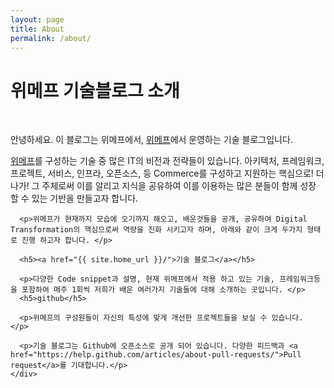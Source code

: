 ```yaml
---
layout: page
title: About
permalink: /about/
---
```


<div class="post">
  <h1 class="intro-title">위메프 기술블로그 소개</h1>
  <div class="about">
    <div class="wmp_intro">
      <p>안녕하세요. 이 블로그는 위메프에서, <a href="http://www.wemakeprice.com/">위메프</a>에서 운영하는 기술 블로그입니다.</p>
      <p><a href="www.wemakeprice.com/">위메프</a>를 구성하는 기술 중 많은 IT의 비전과 전략들이 있습니다.  아키텍처, 프레임워크, 프로젝트, 서비스, 인프라, 오픈소스, 등 Commerce를 구성하고 지원하는 핵심으로! 더 나가! 그 주체로써 이를 알리고 지식을 공유하여 이를 이용하는 많은 분들이 함께 성장 할 수 있는 기반을 만들고자 합니다. </p>

      <p>위메프가 현재까지 모습에 오기까지 해오고, 배운것들을 공개, 공유하여 Digital Transformation의 핵심으로써 역량을 진화 시키고자 하며, 아래와 같이 크게 두가지 형태로 진행 하고자 합니다. </p>

      <h5><a href="{{ site.home_url }}/">기술 블로그</a></h5>

      <p>다양한 Code snippet과 설명, 현재 위메프에서 적용 하고 있는 기술, 프레임워크등을 포함하여 매주 1회씩 저희가 배운 여러가지 기술들에 대해 소개하는 곳입니다. </p>
      <h5>github</h5>

      <p>위메프의 구성원들이 자신의 특성에 맞게 개선한 프로젝트들을 보실 수 있습니다. </p>

      <p>기술 블로그는 Github에 오픈소스로 공개 되어 있습니다. 다양한 피드백과 <a href="https://help.github.com/articles/about-pull-requests/">Pull request</a>를 기대합니다.</p>
    </div>
  </div>
</div>

